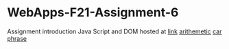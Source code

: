 # WebApps-F21-Assignment-6
Assignment introduction Java Script and DOM
hosted at [link](https://44-563-webapps-f21.github.io/webapps-f21-assignment-6-AbdulRehmanSayeed/)
[arithemetic](https://44-563-webapps-f21.github.io/webapps-f21-assignment-6-AbdulRehmanSayeed/arithmetic.html)
[car](https://44-563-webapps-f21.github.io/webapps-f21-assignment-6-AbdulRehmanSayeed/car.html)
[phrase](https://44-563-webapps-f21.github.io/webapps-f21-assignment-6-AbdulRehmanSayeed/pass.html)